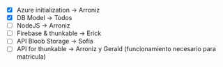 - [x] Azure initialization -> Arroniz
- [x] DB Model -> Todos
- [ ] NodeJS -> Arroniz
- [ ] Firebase & thunkable -> Erick
- [ ] API Bloob Storage -> Sofía
- [ ] API for thunkable -> Arroniz y Gerald (funcionamiento necesario para matricula)
